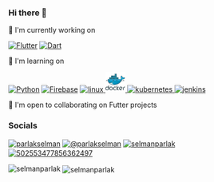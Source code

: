 ### Hi there 👋

🚀  I'm currently working on

<p align="left">
<a href="https://flutter.dev/" target="_blank" rel="noreferrer"><img src="https://raw.githubusercontent.com/danielcranney/readme-generator/main/public/icons/skills/flutter-colored.svg" width="32" height="32" alt="Flutter" /></a>
<a href="https://dart.dev/" target="_blank" rel="noreferrer"><img src="https://raw.githubusercontent.com/danielcranney/readme-generator/main/public/icons/skills/dart-colored.svg" width="32" height="32" alt="Dart" /></a>
</p>

🧠  I'm learning on

<p align="left">
<a href="https://www.python.org/" target="_blank" rel="noreferrer"><img src="https://raw.githubusercontent.com/danielcranney/readme-generator/main/public/icons/skills/python-colored.svg" width="40" height="40" alt="Python" /></a>
<a href="https://firebase.google.com/" target="_blank" rel="noreferrer"><img src="https://raw.githubusercontent.com/danielcranney/readme-generator/main/public/icons/skills/firebase-colored.svg" width="40" height="40" alt="Firebase" /></a>
<a href="https://www.linux.org/" target="_blank" rel="noreferrer"> <img src="https://www.svgrepo.com/show/184138/linux.svg" alt="linux" width="40" height="40" </a>
<a href="https://www.docker.com/" target="_blank" rel="noreferrer"> <img src="https://raw.githubusercontent.com/devicons/devicon/master/icons/docker/docker-original-wordmark.svg" alt="docker" width="40" height="40"/> </a>
<a href="https://kubernetes.io" target="_blank" rel="noreferrer"> <img src="https://www.vectorlogo.zone/logos/kubernetes/kubernetes-icon.svg" alt="kubernetes" width="40" height="40"/> </a> 
<a href="https://www.jenkins.io" target="_blank" rel="noreferrer"> <img src="https://www.vectorlogo.zone/logos/jenkins/jenkins-icon.svg" alt="jenkins" width="40" height="40"/> </a> 
</p>

🤝  I'm open to collaborating on Futter projects

### Socials

<p align="left">
<a href="https://linkedin.com/in/parlakselman" target="blank"><img align="center" src="https://raw.githubusercontent.com/rahuldkjain/github-profile-readme-generator/master/src/images/icons/Social/linked-in-alt.svg" alt="parlakselman" height="30" width="40" /></a>
<a href="https://medium.com/@parlakselman" target="blank"><img align="center" src="https://raw.githubusercontent.com/rahuldkjain/github-profile-readme-generator/master/src/images/icons/Social/medium.svg" alt="@parlakselman" height="30" width="40" /></a>
<a href="https://www.hackerrank.com/selmanparlak" target="blank"><img align="center" src="https://raw.githubusercontent.com/rahuldkjain/github-profile-readme-generator/master/src/images/icons/Social/hackerrank.svg" alt="selmanparlak" height="30" width="40" /></a>
<a href="https://discord.com/users/502553477856362497" target="blank"><img align="center" src="https://raw.githubusercontent.com/rahuldkjain/github-profile-readme-generator/master/src/images/icons/Social/discord.svg" alt="502553477856362497" height="30" width="40" /></a>
</p>

<p><img align="left" src="https://github-readme-stats.vercel.app/api/top-langs?username=selmanparlak&show_icons=true&theme=tokyonight&locale=en&layout=compact" alt="selmanparlak" /></p>
<p>&nbsp;<img align="center" src="https://github-readme-stats.vercel.app/api?username=selmanparlak&show_icons=true&theme=tokyonight&locale=en" alt="selmanparlak" /></p>
